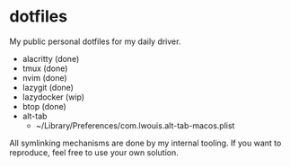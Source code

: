 # dotfiles
My public personal dotfiles for my daily driver.

- alacritty (done)
- tmux (done)
- nvim (done)
- lazygit (done)
- lazydocker (wip)
- btop (done)
- alt-tab
  - ~/Library/Preferences/com.lwouis.alt-tab-macos.plist

All symlinking mechanisms are done by my internal tooling. If you want to reproduce, feel free to use your own solution.

